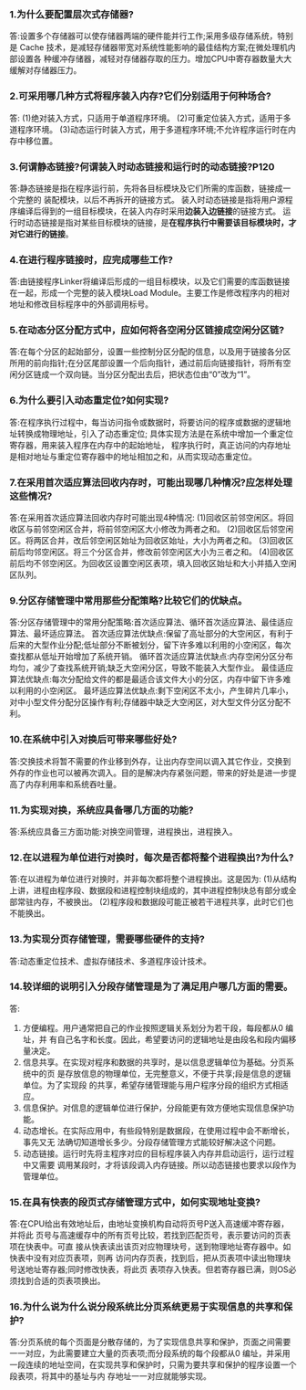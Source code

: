 ### 1.为什么要配置层次式存储器? 
答:设置多个存储器可以使存储器两端的硬件能并行工作;采用多级存储系统，特别是 Cache 技术，是减轻存储器带宽对系统性能影响的最佳结构方案;在微处理机内部设置各 种缓冲存储器，减轻对存储器存取的压力。增加CPU中寄存器数量大大缓解对存储器压力。

### 2.可采用哪几种方式将程序装入内存?它们分别适用于何种场合?
答: (1)绝对装入方式，只适用于单道程序环境。 (2)可重定位装入方式，适用于多道程序环境。 (3)动态运行时装入方式，用于多道程序环境;不允许程序运行时在内存中移位置。

### 3.何谓静态链接?何谓装入时动态链接和运行时的动态链接?P120 
答:静态链接是指在程序运行前，先将各目标模块及它们所需的库函数，链接成一个完整的 装配模块，以后不再拆开的链接方式。 
装入时动态链接是指将用户源程序编译后得到的一组目标模块，在装入内存时采用**边装入边链接**的链接方式。 
运行时动态链接是指对某些目标模块的链接，是**在程序执行中需要该目标模块时，才对它进行的链接**。

### 4.在进行程序链接时，应完成哪些工作?
答:由链接程序Linker将编译后形成的一组目标模块，以及它们需要的库函数链接在一起，形成一个完整的装入模块Load Module。主要工作是修改程序内的相对地址和修改目标程序中的外部调用标号。

### 5.在动态分区分配方式中，应如何将各空闲分区链接成空闲分区链?
答:在每个分区的起始部分，设置一些控制分区分配的信息，以及用于链接各分区所用的前向指针;在分区尾部设置一个后向指针，通过前后向链接指针，将所有空闲分区链成一个双向链。当分区分配出去后，把状态位由“0”改为“1”。


### 6.为什么要引入动态重定位?如何实现?
答:在程序执行过程中，每当访问指令或数据时，将要访问的程序或数据的逻辑地址转换成物理地址，引入了动态重定位;
具体实现方法是在系统中增加一个重定位寄存器，用来装入程序在内存中的起始地址，
程序执行时，真正访问的内存地址是相对地址与重定位寄存器中的地址相加之和，从而实现动态重定位。

### 7.在采用首次适应算法回收内存时，可能出现哪几种情况?应怎样处理这些情况?
答:在采用首次适应算法回收内存时可能出现4种情况:
(1)回收区前邻空闲区。将回收区与前邻空闲区合并，将前邻空闲区大小修改为两者之和。
(2)回收区后邻空闲区。将两区合并，改后邻空闲区始址为回收区始址，大小为两者之和。
(3)回收区前后均邻空闲区。将三个分区合并，修改前邻空闲区大小为三者之和。
(4)回收区前后均不邻空闲区。为回收区设置空闲区表项，填入回收区始址和大小并插入空闲区队列。

### 9.分区存储管理中常用那些分配策略?比较它们的优缺点。 
答:分区存储管理中的常用分配策略:首次适应算法、循环首次适应算法、最佳适应算法、最坏适应算法。
首次适应算法优缺点:保留了高址部分的大空闲区，有利于后来的大型作业分配;低址部分不断被划分，留下许多难以利用的小空闲区，每次查找都从低址开始增加了系统开销。
循环首次适应算法优缺点:内存空闲分区分布均匀，减少了查找系统开销;缺乏大空闲分区，导致不能装入大型作业。
最佳适应算法优缺点:每次分配给文件的都是最适合该文件大小的分区，内存中留下许多难以利用的小空闲区。
最坏适应算法优缺点:剩下空闲区不太小，产生碎片几率小，对中小型文件分配分区操作有利;存储器中缺乏大空闲区，对大型文件分区分配不利。

### 10.在系统中引入对换后可带来哪些好处? 
答:交换技术将暂不需要的作业移到外存，让出内存空间以调入其它作业，交换到外存的作业也可以被再次调入。目的是解决内存紧张问题，带来的好处是进一步提高了内存利用率和系统吞吐量。

### 11.为实现对换，系统应具备哪几方面的功能? 
答:系统应具备三方面功能:对换空间管理，进程换出，进程换入。

### 12.在以进程为单位进行对换时，每次是否都将整个进程换出?为什么? 
答:在以进程为单位进行对换时，并非每次都将整个进程换出。这是因为: 
(1)从结构上讲，进程由程序段、数据段和进程控制块组成的，其中进程控制块总有部分或全部常驻内存，不被换出。
(2)程序段和数据段可能正被若干进程共享，此时它们也不能换出。

### 13.为实现分页存储管理，需要哪些硬件的支持? 
答:动态重定位技术、虚拟存储技术、多道程序设计技术。

### 14.较详细的说明引入分段存储管理是为了满足用户哪几方面的需要。 
答:
1) 方便编程。用户通常把自己的作业按照逻辑关系划分为若干段，每段都从0 编址，并 有自己名字和长度。因此，希望要访问的逻辑地址是由段名和段内偏移量决定。
2) 信息共享。在实现对程序和数据的共享时，是以信息逻辑单位为基础。分页系统中的页 是存放信息的物理单位，无完整意义，不便于共享;段是信息的逻辑单位。为了实现段 的共享，希望存储管理能与用户程序分段的组织方式相适应。
3) 信息保护。对信息的逻辑单位进行保护，分段能更有效方便地实现信息保护功能。
4) 动态增长。在实际应用中，有些段特别是数据段，在使用过程中会不断增长，事先又无 法确切知道增长多少。分段存储管理方式能较好解决这个问题。
5) 动态链接。运行时先将主程序对应的目标程序装入内存并启动运行，运行过程中又需要 调用某段时，才将该段调入内存链接。所以动态链接也要求以段作为管理单位。

### 15.在具有快表的段页式存储管理方式中，如何实现地址变换? 
答:在CPU给出有效地址后，由地址变换机构自动将页号P送入高速缓冲寄存器，并将此 页号与高速缓存中的所有页号比较，若找到匹配页号，表示要访问的页表项在快表中。可直 接从快表读出该页对应物理块号，送到物理地址寄存器中。如快表中没有对应页表项，则再 访问内存页表，找到后，把从页表项中读出物理块号送地址寄存器;同时修改快表，将此页 表项存入快表。但若寄存器已满，则OS必须找到合适的页表项换出。

### 16.为什么说为什么说分段系统比分页系统更易于实现信息的共享和保护? 
答:分页系统的每个页面是分散存储的，为了实现信息共享和保护，页面之间需要一一对应，为此需要建立大量的页表项;而分段系统的每个段都从0 编址，并采用一段连续的地址空间，在实现共享和保护时，只需为要共享和保护的程序设置一个段表项，将其中的基址与内 存地址一一对应就能够实现。
